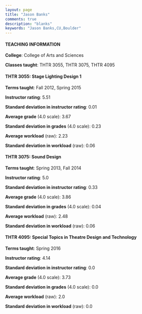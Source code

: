 ```yaml
---
layout: page
title: "Jason Banks" 
comments: true
description: "blanks"
keywords: "Jason Banks,CU,Boulder"
---
```

<head>
<script src="https://ajax.googleapis.com/ajax/libs/jquery/2.1.3/jquery.min.js"></script>
<script src="https://dl.dropboxusercontent.com/s/pc42nxpaw1ea4o9/highcharts.js?dl=0"></script>
<!-- <script src="../assets/js/highcharts.js"></script> -->
<style type="text/css">@font-face {
	font-family: "Bebas Neue";
	src: url(https://www.filehosting.org/file/details/544349/BebasNeue Regular.otf) format("opentype");
	}
	h1.Bebas { 
		font-family: "Bebas Neue", Verdana, Tahoma;
	}
</style>
</head>
	   
#### TEACHING INFORMATION

**College**: College of Arts and Sciences

**Classes taught**: THTR 3055, THTR 3075, THTR 4095

#### THTR 3055: Stage Lighting Design 1

**Terms taught**: Fall 2012, Spring 2015

**Instructor rating**: 5.51

**Standard deviation in instructor rating**: 0.01

**Average grade** (4.0 scale): 3.67

**Standard deviation in grades** (4.0 scale): 0.23

**Average workload** (raw): 2.23

**Standard deviation in workload** (raw): 0.06

#### THTR 3075: Sound Design

**Terms taught**: Spring 2013, Fall 2014

**Instructor rating**: 5.0

**Standard deviation in instructor rating**: 0.33

**Average grade** (4.0 scale): 3.86

**Standard deviation in grades** (4.0 scale): 0.04

**Average workload** (raw): 2.48

**Standard deviation in workload** (raw): 0.06

#### THTR 4095: Special Topics in Theatre Design and Technology

**Terms taught**: Spring 2016

**Instructor rating**: 4.14

**Standard deviation in instructor rating**: 0.0

**Average grade** (4.0 scale): 3.73

**Standard deviation in grades** (4.0 scale): 0.0

**Average workload** (raw): 2.0

**Standard deviation in workload** (raw): 0.0

